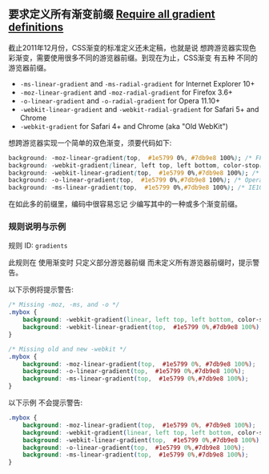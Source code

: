 ## 要求定义所有渐变前缀 [Require all gradient definitions](https://github.com/CSSLint/csslint/wiki/Require-all-gradient-definitions)

截止2011年12月份，CSS渐变的标准定义还未定稿，也就是说 想跨游览器实现色彩渐变，需要使用很多不同的游览器前缀。到现在为止，CSS渐变 有五种 不同的游览器前缀。

- `-ms-linear-gradient` and `-ms-radial-gradient` for Internet Explorer 10+
- `-moz-linear-gradient` and `-moz-radial-gradient` for Firefox 3.6+
- `-o-linear-gradient` and `-o-radial-gradient` for Opera 11.10+
- `-webkit-linear-gradient` and `-webkit-radial-gradient` for Safari 5+ and Chrome
- `-webkit-gradient` for Safari 4+ and Chrome (aka "Old WebKit")

想跨游览器实现一个简单的双色渐变，须要代码如下:

```css
background: -moz-linear-gradient(top,  #1e5799 0%, #7db9e8 100%); /* FF3.6+ */
background: -webkit-gradient(linear, left top, left bottom, color-stop(0%,#1e5799), color-stop(100%,#7db9e8)); /* Chrome,Safari4+ */
background: -webkit-linear-gradient(top,  #1e5799 0%,#7db9e8 100%); /* Chrome10+,Safari5.1+ */
background: -o-linear-gradient(top,  #1e5799 0%,#7db9e8 100%); /* Opera 11.10+ */
background: -ms-linear-gradient(top,  #1e5799 0%,#7db9e8 100%); /* IE10+ */
```

在如此多的前缀里，编码中很容易忘记 少编写其中的一种或多个渐变前缀。

### 规则说明与示例

规则 ID: `gradients`

此规则在 使用渐变时 只定义部分游览器前缀 而未定义所有游览器前缀时，提示警告。

以下示例将提示警告:

```css
/* Missing -moz, -ms, and -o */
.mybox {
    background: -webkit-gradient(linear, left top, left bottom, color-stop(0%,#1e5799), color-stop(100%,#7db9e8));
    background: -webkit-linear-gradient(top,  #1e5799 0%,#7db9e8 100%);
}

/* Missing old and new -webkit */
.mybox {
    background: -moz-linear-gradient(top,  #1e5799 0%, #7db9e8 100%); 
    background: -o-linear-gradient(top,  #1e5799 0%,#7db9e8 100%);
    background: -ms-linear-gradient(top,  #1e5799 0%,#7db9e8 100%);
}
```

以下示例 不会提示警告:

```css
.mybox {
    background: -moz-linear-gradient(top,  #1e5799 0%, #7db9e8 100%);
    background: -webkit-gradient(linear, left top, left bottom, color-stop(0%,#1e5799), color-stop(100%,#7db9e8));
    background: -webkit-linear-gradient(top,  #1e5799 0%,#7db9e8 100%);
    background: -o-linear-gradient(top,  #1e5799 0%,#7db9e8 100%);
    background: -ms-linear-gradient(top,  #1e5799 0%,#7db9e8 100%); 
}
```

